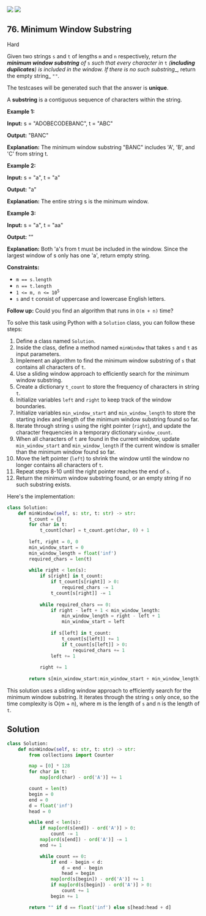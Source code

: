 [![](https://img.shields.io/github/stars/LeetCode-in-Python/LeetCode-in-Python?label=Stars&style=flat-square)](https://github.com/LeetCode-in-Python/LeetCode-in-Python)
[![](https://img.shields.io/github/forks/LeetCode-in-Python/LeetCode-in-Python?label=Fork%20me%20on%20GitHub%20&style=flat-square)](https://github.com/LeetCode-in-Python/LeetCode-in-Python/fork)

## 76\. Minimum Window Substring

Hard

Given two strings `s` and `t` of lengths `m` and `n` respectively, return _the **minimum window substring** of_ `s` _such that every character in_ `t` _(**including duplicates**) is included in the window. If there is no such substring__, return the empty string_ `""`_._

The testcases will be generated such that the answer is **unique**.

A **substring** is a contiguous sequence of characters within the string.

**Example 1:**

**Input:** s = "ADOBECODEBANC", t = "ABC"

**Output:** "BANC"

**Explanation:** The minimum window substring "BANC" includes 'A', 'B', and 'C' from string t. 

**Example 2:**

**Input:** s = "a", t = "a"

**Output:** "a"

**Explanation:** The entire string s is the minimum window. 

**Example 3:**

**Input:** s = "a", t = "aa"

**Output:** ""

**Explanation:** Both 'a's from t must be included in the window. Since the largest window of s only has one 'a', return empty string. 

**Constraints:**

*   `m == s.length`
*   `n == t.length`
*   <code>1 <= m, n <= 10<sup>5</sup></code>
*   `s` and `t` consist of uppercase and lowercase English letters.

**Follow up:** Could you find an algorithm that runs in `O(m + n)` time?

To solve this task using Python with a `Solution` class, you can follow these steps:

1. Define a class named `Solution`.
2. Inside the class, define a method named `minWindow` that takes `s` and `t` as input parameters.
3. Implement an algorithm to find the minimum window substring of `s` that contains all characters of `t`.
4. Use a sliding window approach to efficiently search for the minimum window substring.
5. Create a dictionary `t_count` to store the frequency of characters in string `t`.
6. Initialize variables `left` and `right` to keep track of the window boundaries.
7. Initialize variables `min_window_start` and `min_window_length` to store the starting index and length of the minimum window substring found so far.
8. Iterate through string `s` using the right pointer (`right`), and update the character frequencies in a temporary dictionary `window_count`.
9. When all characters of `t` are found in the current window, update `min_window_start` and `min_window_length` if the current window is smaller than the minimum window found so far.
10. Move the left pointer (`left`) to shrink the window until the window no longer contains all characters of `t`.
11. Repeat steps 8-10 until the right pointer reaches the end of `s`.
12. Return the minimum window substring found, or an empty string if no such substring exists.

Here's the implementation:

```python
class Solution:
    def minWindow(self, s: str, t: str) -> str:
        t_count = {}
        for char in t:
            t_count[char] = t_count.get(char, 0) + 1
        
        left, right = 0, 0
        min_window_start = 0
        min_window_length = float('inf')
        required_chars = len(t)
        
        while right < len(s):
            if s[right] in t_count:
                if t_count[s[right]] > 0:
                    required_chars -= 1
                t_count[s[right]] -= 1
            
            while required_chars == 0:
                if right - left + 1 < min_window_length:
                    min_window_length = right - left + 1
                    min_window_start = left
                
                if s[left] in t_count:
                    t_count[s[left]] += 1
                    if t_count[s[left]] > 0:
                        required_chars += 1
                left += 1
            
            right += 1
        
        return s[min_window_start:min_window_start + min_window_length] if min_window_length != float('inf') else ""
```

This solution uses a sliding window approach to efficiently search for the minimum window substring. It iterates through the string `s` only once, so the time complexity is O(m + n), where m is the length of `s` and n is the length of `t`.

## Solution

```python
class Solution:
    def minWindow(self, s: str, t: str) -> str:
        from collections import Counter

        map = [0] * 128
        for char in t:
            map[ord(char) - ord('A')] += 1

        count = len(t)
        begin = 0
        end = 0
        d = float('inf')
        head = 0

        while end < len(s):
            if map[ord(s[end]) - ord('A')] > 0:
                count -= 1
            map[ord(s[end]) - ord('A')] -= 1
            end += 1

            while count == 0:
                if end - begin < d:
                    d = end - begin
                    head = begin
                map[ord(s[begin]) - ord('A')] += 1
                if map[ord(s[begin]) - ord('A')] > 0:
                    count += 1
                begin += 1

        return "" if d == float('inf') else s[head:head + d]
```